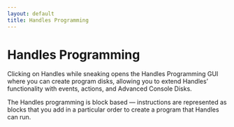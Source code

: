 ```yaml
---
layout: default
title: Handles Programming
---
```


# Handles Programming

Clicking on Handles while sneaking opens the Handles Programming GUI where you can create program disks, allowing you to extend Handles’ functionality with events, actions, and Advanced Console Disks.

The Handles programming is block based &mdash; instructions are represented as blocks that you add in a particular order to create a program that Handles can run.
